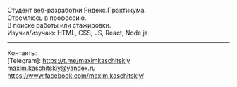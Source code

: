 Студент веб-разработки Яндекс.Практикума.  
Стремлюсь в профессию.  
В поиске работы или стажировки.  
Изучил/изучаю: HTML, CSS, JS, React, Node.js  
***
Контакты:  
[Telegram]: https://t.me/maximkaschitskiy  
maxim.kaschitskiy@yandex.ru  
https://www.facebook.com/maxim.kaschitskiy/

